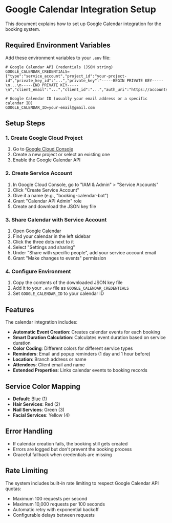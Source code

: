 # Google Calendar Integration Setup

This document explains how to set up Google Calendar integration for the booking system.

## Required Environment Variables

Add these environment variables to your `.env` file:

```env
# Google Calendar API Credentials (JSON string)
GOOGLE_CALENDAR_CREDENTIALS={"type":"service_account","project_id":"your-project-id","private_key_id":"...","private_key":"-----BEGIN PRIVATE KEY-----\n...\n-----END PRIVATE KEY-----\n","client_email":"...","client_id":"...","auth_uri":"https://accounts.google.com/o/oauth2/auth","token_uri":"https://oauth2.googleapis.com/token","auth_provider_x509_cert_url":"https://www.googleapis.com/oauth2/v1/certs","client_x509_cert_url":"..."}

# Google Calendar ID (usually your email address or a specific calendar ID)
GOOGLE_CALENDAR_ID=your-email@gmail.com
```

## Setup Steps

### 1. Create Google Cloud Project

1. Go to [Google Cloud Console](https://console.cloud.google.com/)
2. Create a new project or select an existing one
3. Enable the Google Calendar API

### 2. Create Service Account

1. In Google Cloud Console, go to "IAM & Admin" > "Service Accounts"
2. Click "Create Service Account"
3. Give it a name (e.g., "booking-calendar-bot")
4. Grant "Calendar API Admin" role
5. Create and download the JSON key file

### 3. Share Calendar with Service Account

1. Open Google Calendar
2. Find your calendar in the left sidebar
3. Click the three dots next to it
4. Select "Settings and sharing"
5. Under "Share with specific people", add your service account email
6. Grant "Make changes to events" permission

### 4. Configure Environment

1. Copy the contents of the downloaded JSON key file
2. Add it to your `.env` file as `GOOGLE_CALENDAR_CREDENTIALS`
3. Set `GOOGLE_CALENDAR_ID` to your calendar ID

## Features

The calendar integration includes:

- **Automatic Event Creation**: Creates calendar events for each booking
- **Smart Duration Calculation**: Calculates event duration based on service duration
- **Color Coding**: Different colors for different service types
- **Reminders**: Email and popup reminders (1 day and 1 hour before)
- **Location**: Branch address or name
- **Attendees**: Client email and name
- **Extended Properties**: Links calendar events to booking records

## Service Color Mapping

- **Default**: Blue (1)
- **Hair Services**: Red (2)
- **Nail Services**: Green (3)
- **Facial Services**: Yellow (4)

## Error Handling

- If calendar creation fails, the booking still gets created
- Errors are logged but don't prevent the booking process
- Graceful fallback when credentials are missing

## Rate Limiting

The system includes built-in rate limiting to respect Google Calendar API quotas:
- Maximum 100 requests per second
- Maximum 10,000 requests per 100 seconds
- Automatic retry with exponential backoff
- Configurable delays between requests 